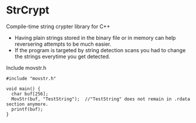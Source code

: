 # StrCrypt
Compile-time string crypter library for C++

- Having plain strings stored in the binary file or in memory can help reversering attempts to be much easier.
- If the program is targeted by string detection scans you had to change the strings everytime you get detected.

Include movstr.h
```
#include "movstr.h"

void main() {
  char buf[256];
  MovStr(buf, "TestString");  //"TestString" does not remain in .rdata section anymore.
  printf(buf);
}
```
